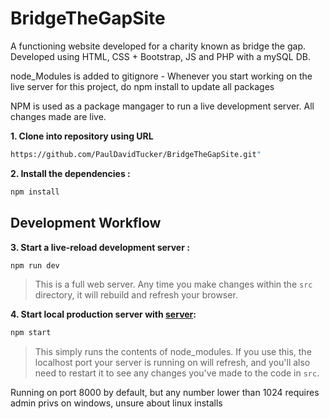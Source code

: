 # BridgeTheGapSite
A functioning website developed for a charity known as bridge the gap. Developed using HTML, CSS + Bootstrap, JS and PHP with a mySQL DB.


node_Modules is added to gitignore - Whenever you start working on the live server for this project, do npm install to update all packages

NPM is used as a package mangager to run a live development server. All changes made are live.

**1. Clone into repository using URL**

```sh
https://github.com/PaulDavidTucker/BridgeTheGapSite.git"
```

**2. Install the dependencies :**

```sh
npm install
```

## Development Workflow


**3. Start a live-reload development server :**

```sh
npm run dev
```

> This is a full web server. Any time you make changes within the `src` directory, it will rebuild and refresh your browser.


**4. Start local production server with [server](https://github.com/tapio/live-server):**

```sh
npm start
```

> This simply runs the contents of node_modules. If you use this, the localhost port your server is running on will refresh, and you'll also need to restart it to see any changes you've made to the code in `src`.

Running on port 8000 by default, but any number lower than 1024 requires admin privs on windows, unsure about linux installs
